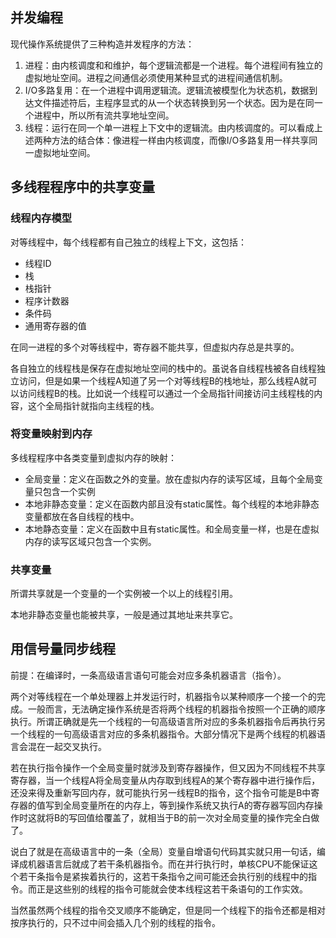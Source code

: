 ## 并发编程

现代操作系统提供了三种构造并发程序的方法：

1. 进程：由内核调度和和维护，每个逻辑流都是一个进程。每个进程间有独立的虚拟地址空间。进程之间通信必须使用某种显式的进程间通信机制。
2. I/O多路复用：在一个进程中调用逻辑流。逻辑流被模型化为状态机，数据到达文件描述符后，主程序显式的从一个状态转换到另一个状态。因为是在同一个进程中，所以所有流共享地址空间。
3. 线程：运行在同一个单一进程上下文中的逻辑流。由内核调度的。可以看成上述两种方法的结合体：像进程一样由内核调度，而像I/O多路复用一样共享同一虚拟地址空间。





## 多线程程序中的共享变量

### 线程内存模型

对等线程中，每个线程都有自己独立的线程上下文，这包括：

- 线程ID
- 栈
- 栈指针
- 程序计数器
- 条件码
- 通用寄存器的值



在同一进程的多个对等线程中，寄存器不能共享，但虚拟内存总是共享的。

各自独立的线程栈是保存在虚拟地址空间的栈中的。虽说各自线程栈被各自线程独立访问，但是如果一个线程A知道了另一个对等线程B的栈地址，那么线程A就可以访问线程B的栈。比如说一个线程可以通过一个全局指针间接访问主线程栈的内容，这个全局指针就指向主线程的栈。

### 将变量映射到内存

多线程程序中各类变量到虚拟内存的映射：

- 全局变量：定义在函数之外的变量。放在虚拟内存的读写区域，且每个全局变量只包含一个实例
- 本地非静态变量：定义在函数内部且没有static属性。每个线程的本地非静态变量都放在各自线程的栈中。
- 本地静态变量：定义在函数中且有static属性。和全局变量一样，也是在虚拟内存的读写区域只包含一个实例。



### 共享变量

所谓共享就是一个变量的一个实例被一个以上的线程引用。

本地非静态变量也能被共享，一般是通过其地址来共享它。



## 用信号量同步线程

前提：在编译时，一条高级语言语句可能会对应多条机器语言（指令）。

两个对等线程在一个单处理器上并发运行时，机器指令以某种顺序一个接一个的完成。一般而言，无法确定操作系统是否将两个线程的机器指令按照一个正确的顺序执行。所谓正确就是先一个线程的一句高级语言所对应的多条机器指令后再执行另一个线程的一句高级语言对应的多条机器指令。大部分情况下是两个线程的机器语言会混在一起交叉执行。

若在执行指令操作一个全局变量时就涉及到寄存器操作，但又因为不同线程不共享寄存器，当一个线程A将全局变量从内存取到线程A的某个寄存器中进行操作后，还没来得及重新写回内存，就可能执行另一线程B的指令，这个指令可能是B中寄存器的值写到全局变量所在的内存上，等到操作系统又执行A的寄存器写回内存操作时这就将B的写回值给覆盖了，就相当于B的前一次对全局变量的操作完全白做了。

说白了就是在高级语言中的一条（全局）变量自增语句代码其实就只用一句话，编译成机器语言后就成了若干条机器指令。而在并行执行时，单核CPU不能保证这个若干条指令是紧挨着执行的，这若干条指令之间可能还会执行别的线程中的指令。而正是这些别的线程的指令可能就会使本线程这若干条语句的工作实效。

当然虽然两个线程的指令交叉顺序不能确定，但是同一个线程下的指令还都是相对按序执行的，只不过中间会插入几个别的线程的指令。